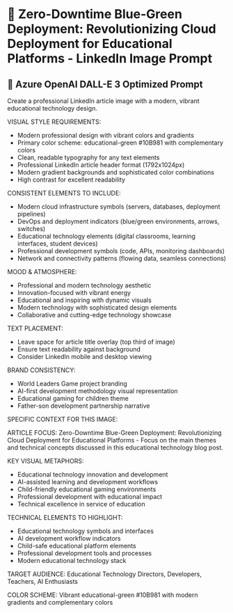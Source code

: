 # 🎨 Zero-Downtime Blue-Green Deployment: Revolutionizing Cloud Deployment for Educational Platforms - LinkedIn Image Prompt

## 📝 Azure OpenAI DALL-E 3 Optimized Prompt

Create a professional LinkedIn article image with a modern, vibrant educational technology design.

VISUAL STYLE REQUIREMENTS:
- Modern professional design with vibrant colors and gradients
- Primary color scheme: educational-green #10B981 with complementary colors
- Clean, readable typography for any text elements
- Professional LinkedIn article header format (1792x1024px)
- Modern gradient backgrounds and sophisticated color combinations
- High contrast for excellent readability

CONSISTENT ELEMENTS TO INCLUDE:
- Modern cloud infrastructure symbols (servers, databases, deployment pipelines)
- DevOps and deployment indicators (blue/green environments, arrows, switches)
- Educational technology elements (digital classrooms, learning interfaces, student devices)
- Professional development symbols (code, APIs, monitoring dashboards)
- Network and connectivity patterns (flowing data, seamless connections)

MOOD & ATMOSPHERE:
- Professional and modern technology aesthetic
- Innovation-focused with vibrant energy
- Educational and inspiring with dynamic visuals
- Modern technology with sophisticated design elements
- Collaborative and cutting-edge technology showcase

TEXT PLACEMENT:
- Leave space for article title overlay (top third of image)
- Ensure text readability against background
- Consider LinkedIn mobile and desktop viewing

BRAND CONSISTENCY:
- World Leaders Game project branding
- AI-first development methodology visual representation
- Educational gaming for children theme
- Father-son development partnership narrative

SPECIFIC CONTEXT FOR THIS IMAGE:


ARTICLE FOCUS:
Zero-Downtime Blue-Green Deployment: Revolutionizing Cloud Deployment for Educational Platforms - Focus on the main themes and technical concepts discussed in this educational technology blog post.

KEY VISUAL METAPHORS:
- Educational technology innovation and development
- AI-assisted learning and development workflows
- Child-friendly educational gaming environments
- Professional development with educational impact
- Technical excellence in service of education

TECHNICAL ELEMENTS TO HIGHLIGHT:
- Educational technology symbols and interfaces
- AI development workflow indicators
- Child-safe educational platform elements
- Professional development tools and processes
- Modern educational technology stack

TARGET AUDIENCE: Educational Technology Directors, Developers, Teachers, AI Enthusiasts

COLOR SCHEME: Vibrant educational-green #10B981 with modern gradients and complementary colors
